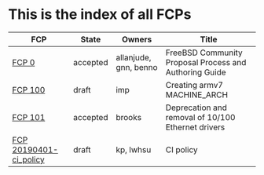 # This is the index of all FCPs

FCP                       | State     | Owners                | Title
--------------------------|-----------|-----------------------|------
[FCP 0](./fcp-0000.md)    | accepted  | allanjude, gnn, benno | FreeBSD Community Proposal Process and Authoring Guide
[FCP 100](./fcp-0100.md)  | draft     | imp                   | Creating armv7 MACHINE_ARCH
[FCP 101](./fcp-0101.md)  | accepted  | brooks                | Deprecation and removal of 10/100 Ethernet drivers
[FCP 20190401-ci_policy](./fcp-20190401-ci_policy.md) | draft     | kp, lwhsu             | CI policy
